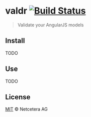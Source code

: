 # valdr [![Build Status](https://travis-ci.org/netceteragroup/valdr.png?branch=master)](https://travis-ci.org/netceteragroup/valdr)


> Validate your AngularJS models


## Install

TODO

## Use

TODO

## License

[MIT](http://opensource.org/licenses/MIT) © Netcetera AG
